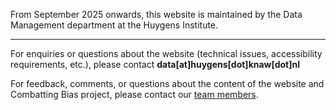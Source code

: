 From September 2025 onwards, this website is maintained by the Data Management department at the Huygens Institute. 

---

For enquiries or questions about the website (technical issues, accessibility requirements, etc.), please contact **data[at]huygens[dot]knaw[dot]nl**

For feedback, comments, or questions about the content of the website and Combatting Bias project, please contact our [team members](/about/team/team). 
